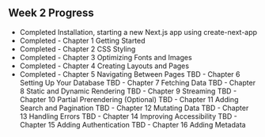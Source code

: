 ## Week 2 Progress
- Completed Installation,  starting a new Next.js app using create-next-app
- Completed - Chapter 1 Getting Started
- Completed - Chapter 2 CSS Styling
- Completed  - Chapter 3 Optimizing Fonts and Images
- Completed  - Chapter 4 Creating Layouts and Pages
- Completed  - Chapter 5 Navigating Between Pages
TBD - Chapter 6 Setting Up Your Database
TBD - Chapter 7 Fetching Data
TBD - Chapter 8 Static and Dynamic Rendering
TBD - Chapter 9 Streaming
TBD - Chapter 10 Partial Prerendering (Optional)
TBD - Chapter 11 Adding Search and Pagination
TBD - Chapter 12 Mutating Data
TBD - Chapter 13 Handling Errors
TBD - Chapter 14 Improving Accessibility
TBD - Chapter 15 Adding Authentication
TBD - Chapter 16 Adding Metadata
